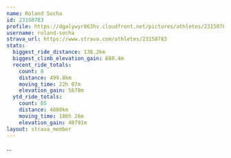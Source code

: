 ```yaml
---
name: Roland Socha
id: 23150783
profile: https://dgalywyr863hv.cloudfront.net/pictures/athletes/23150783/14745672/4/large.jpg
username: roland-socha
strava_url: https://www.strava.com/athletes/23150783
stats:
  biggest_ride_distance: 138.2km
  biggest_climb_elevation_gain: 688.4m
  recent_ride_totals:
    count: 8
    distance: 499.8km
    moving_time: 22h 07m
    elevation_gain: 5678m
  ytd_ride_totals:
    count: 85
    distance: 4080km
    moving_time: 186h 26m
    elevation_gain: 40791m
layout: strava_member
--- 
```

...

